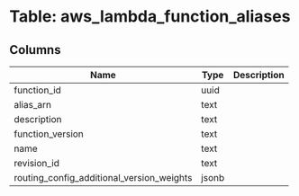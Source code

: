 
# Table: aws_lambda_function_aliases

## Columns
| Name        | Type           | Description  |
| ------------- | ------------- | -----  |
|function_id|uuid||
|alias_arn|text||
|description|text||
|function_version|text||
|name|text||
|revision_id|text||
|routing_config_additional_version_weights|jsonb||
